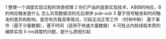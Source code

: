 1 整理一个调度实现过程的场景梳理
2 你们产品的底层实现技术，A到B的响应，B的响应触发是什么 怎么实现数据流的先后顺序 pub-sub
3 基于信号触发和时间触发的差异和影响，是否有负载高等情况，引起无法正常工作 （时钟中断）
	基于事件（基于少量数据），基于时间（适用于快速大量数据）
4 可抢占内核线程本质的编排实现
5 ros调度的问题，是什么原因引起

